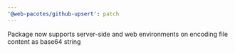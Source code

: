 ```yaml
---
'@web-pacotes/github-upsert': patch
---
```


Package now supports server-side and web environments on encoding file content as base64 string
